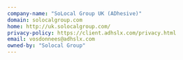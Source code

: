 ```yaml
---
company-name: "SoLocal Group UK (ADhesive)"
domain: solocalgroup.com
home: http://uk.solocalgroup.com/
privacy-policy: https://client.adhslx.com/privacy.html
email: vosdonnees@adhslx.com
owned-by: "Solocal Group"
---
```




